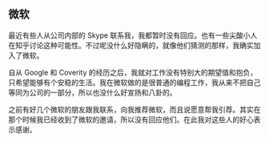 ## 微软

最近有些人从公司内部的 Skype 联系我，我都暂时没有回应。也有一些尖酸小人在知乎讨论这种可能性。不过呢没什么好隐瞒的，就像他们猜测的那样，我确实加入了微软。

自从 Google 和 Coverity 的经历之后，我就对工作没有特别大的期望值和抱负，只希望能够有个安稳的生活。我在微软做的是很普通的编程工作，我从来不把自己等同为公司的一部分，所以也没什么好宣扬和八卦的。

之前有好几个微软的朋友跟我联系，向我推荐微软，而且说愿意帮我引荐。其实在那个时候我已经收到了微软的邀请，所以没有回应他们。在此我对这些人的好心表示感谢。
